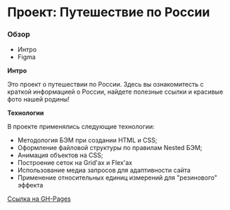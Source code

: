 # Проект: Путешествие по России

### Обзор
* Интро
* Figma

**Интро**

Это проект о путешествии по России.
Здесь вы ознакомитесть с краткой информацией о России, найдете полезные ссылки и красивые фото нашей родины!

**Технологии**

В проекте применялись следующие технологии:
  * Методология БЭМ при создании HTML и CSS;
  * Оформление файловой структуры по правилам Nested БЭМ;
  * Анимация объектов на CSS;
  * Построение сеток на Grid'ах и Flex'ах
  * Использование медиа запросов для адаптивности сайта
  * Применение относительных единиц измерений для "резинового" эффекта

[Ссылка на GH-Pages](https://sanclays.github.io/russian-travel/)